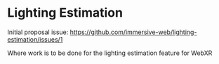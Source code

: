 Lighting Estimation
===================

Initial proposal issue: https://github.com/immersive-web/lighting-estimation/issues/1

Where work is to be done for the lighting estimation feature for WebXR
